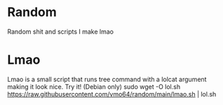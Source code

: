 # Random
Random shit and scripts I make lmao


# Lmao
Lmao is a small script that runs tree command with a lolcat argument making it look nice.
Try it! (Debian only)
sudo wget -O lol.sh https://raw.githubusercontent.com/vmo64/random/main/lmao.sh | lol.sh
